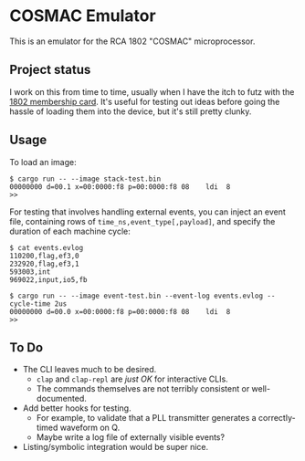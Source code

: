 # COSMAC Emulator

This is an emulator for the RCA 1802 "COSMAC" microprocessor.

## Project status

I work on this from time to time, usually when I have the itch to futz with the
[1802 membership card](http://www.retrotechnology.com/memship/memship.html).
It's useful for testing out ideas before going the hassle of loading them into
the device, but it's still pretty clunky.

## Usage

To load an image:

```console
$ cargo run -- --image stack-test.bin
00000000 d=00.1 x=00:0000:f8 p=00:0000:f8 08    ldi  8
>>
```

For testing that involves handling external events, you can inject an event
file, containing rows of `time_ns,event_type[,payload]`, and specify the
duration of each machine cycle:

```console
$ cat events.evlog
110200,flag,ef3,0
232920,flag,ef3,1
593003,int
969022,input,io5,fb

$ cargo run -- --image event-test.bin --event-log events.evlog --cycle-time 2us
00000000 d=00.0 x=00:0000:f8 p=00:0000:f8 08    ldi  8
>>
```

## To Do

- The CLI leaves much to be desired.
  - `clap` and `clap-repl` are _just OK_ for interactive CLIs.
  - The commands themselves are not terribly consistent or well-documented.
- Add better hooks for testing.
  - For example, to validate that a PLL transmitter generates a correctly-timed
    waveform on Q.
  - Maybe write a log file of externally visible events?
- Listing/symbolic integration would be super nice.

